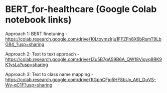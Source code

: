 # BERT_for-healthcare (Google Colab notebook links)

Approach 1: BERT finetuning - https://colab.research.google.com/drive/10Ltovmzlrju1FFZFn8X6bRsmT9LbG84_?usp=sharing

Approach 2: Text to text approach - https://colab.research.google.com/drive/1Zu5B7gA59B6A_QW18Vigyq8RK9K1ysLa?usp=sharing

Approach 3: Text to class name mapping - https://colab.research.google.com/drive/1tGpnCFjq5HF8bUv_A6t_DuVS-Wy-qC1F?usp=sharing
